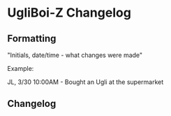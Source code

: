 # UgliBoi-Z Changelog
## Formatting
"Initials, date/time - what changes were made"

Example:

JL, 3/30 10:00AM - Bought an Ugli at the supermarket

## Changelog
